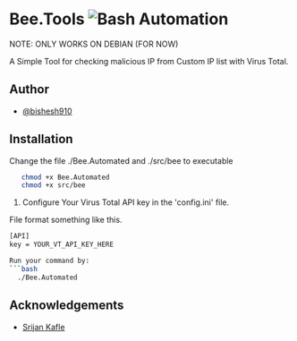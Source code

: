 # Bee.Tools ![Bash Automation](https://img.shields.io/badge/Automation-CTI-green)

NOTE: ONLY WORKS ON DEBIAN (FOR NOW)

A Simple Tool for checking malicious IP from Custom IP list with Virus Total.




## Author

- [@bishesh910](https://www.github.com/bishesh910)


## Installation

Change the file ./Bee.Automated and ./src/bee to executable
```bash
   chmod +x Bee.Automated 
   chmod +x src/bee
```

1. Configure Your Virus Total API key in the 'config.ini' file.

File format something like this.
```bash
[API]
key = YOUR_VT_API_KEY_HERE

Run your command by:
```bash
  ./Bee.Automated
```
## Acknowledgements

 - [Srijan Kafle](https://www.github.com/srijankafle)
